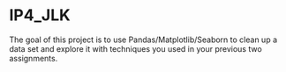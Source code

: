 # IP4_JLK
The goal of this project is to use Pandas/Matplotlib/Seaborn to clean up a data set and explore it with techniques you used in your previous two assignments.
